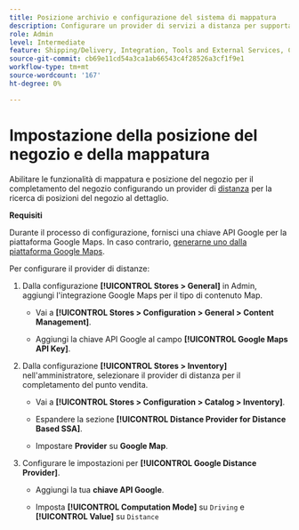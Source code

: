 ```yaml
---
title: Posizione archivio e configurazione del sistema di mappatura
description: Configurare un provider di servizi a distanza per supportare la mappatura della posizione del negozio nell'interfaccia utente della vetrina. Le soluzioni Store Fulfillment richiedono un fornitore a distanza per abilitare la ricerca nel punto vendita al dettaglio e altre funzionalità di mappatura e pianificazione per il flusso di lavoro di implementazione end-to-end.
role: Admin
level: Intermediate
feature: Shipping/Delivery, Integration, Tools and External Services, Configuration
source-git-commit: cb69e11cd54a3ca1ab66543c4f28526a3cf1f9e1
workflow-type: tm+mt
source-wordcount: '167'
ht-degree: 0%

---
```


# Impostazione della posizione del negozio e della mappatura

Abilitare le funzionalità di mappatura e posizione del negozio per il completamento del negozio configurando un provider di [distanza](https://experienceleague.adobe.com/it/docs/commerce-admin/inventory/configuration/distance-priority-algorithm) per la ricerca di posizioni del negozio al dettaglio.

**Requisiti**

Durante il processo di configurazione, fornisci una chiave API Google per la piattaforma Google Maps. In caso contrario, [generarne uno dalla piattaforma Google Maps](https://experienceleague.adobe.com/it/docs/commerce-admin/inventory/configuration/distance-priority-algorithm#configure-google-maps).

Per configurare il provider di distanze:

1. Dalla configurazione **[!UICONTROL Stores > General]** in Admin, aggiungi l&#39;integrazione Google Maps per il tipo di contenuto Map.

   - Vai a **[!UICONTROL Stores > Configuration  > General > Content Management]**.

   - Aggiungi la chiave API Google al campo **[!UICONTROL Google Maps API Key]**.

1. Dalla configurazione **[!UICONTROL Stores > Inventory]** nell&#39;amministratore, selezionare il provider di distanza per il completamento del punto vendita.

   - Vai a **[!UICONTROL Stores > Configuration > Catalog > Inventory]**.

   - Espandere la sezione **[!UICONTROL Distance Provider for Distance Based SSA]**.

   - Impostare **Provider** su **Google Map**.

1. Configurare le impostazioni per **[!UICONTROL Google Distance Provider]**.

   - Aggiungi la tua **chiave API Google**.

   - Imposta **[!UICONTROL Computation Mode]** su `Driving` e **[!UICONTROL Value]** su `Distance`
